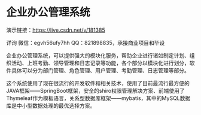 # 企业办公管理系统

演示链接：https://live.csdn.net/v/181385

详询 微信：egvh56ufy7hh QQ：821898835，承接商业项目和毕设

企业办公管理系统，可以提供强大的模块化服务，帮助企业进行诸如制定计划、组织活动、上班考勤、领导管理和日志记录等功能，各个部分以模块化进行划分，软件具体可以分为部门管理、角色管理、用户管理、考勤管理、日志管理等部分。

这个系统使用了现在很流行的开发软件和相关技术，使用了目前最流行最方便的JAVA框架——SpringBoot框架，安全的shiro权限管理解决方案、前端使用了Thymeleaf作为模板语言，关系型数据库框架——mybatis，其中的MySQL数据库是中小型数据处理的最优选择方案。


